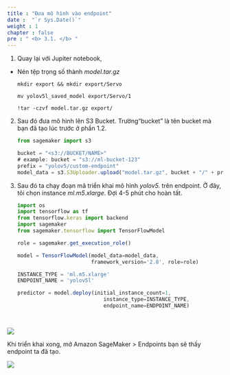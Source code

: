 ```yaml
---
title : "Đưa mô hình vào endpoint"
date :  "`r Sys.Date()`" 
weight : 1 
chapter : false
pre : " <b> 3.1. </b> "
---
```



1. Quay lại với Jupiter notebook,
- Nén tệp trọng số  thành *model.tar.gz*
    
      mkdir export && mkdir export/Servo
      
      mv yolov5l_saved_model export/Servo/1
      
      !tar -czvf model.tar.gz export/
        
2. Sau đó đưa mô hình lên S3 Bucket. Trường“bucket” là tên bucket mà bạn đã tạo lúc trước ở phần 1.2.
        
      ```jsx
      from sagemaker import s3
      
      bucket = "<s3://BUCKET/NAME>"
      # example: bucket = "s3://ml-bucket-123"
      prefix = "yolov5/custom-endpoint"
      model_data = s3.S3Uploader.upload("model.tar.gz", bucket + "/" + prefix)
      ```
        
3. Sau đó ta chạy đoạn mã triển khai mô hình *yolov5.* trên endpoint. Ở đây, tôi chọn instance *ml.m5.xlarge*. Đợi 4-5 phút cho hoàn tất.
        
      ```jsx
      import os
      import tensorflow as tf
      from tensorflow.keras import backend
      import sagemaker
      from sagemaker.tensorflow import TensorFlowModel
      
      role = sagemaker.get_execution_role()
      
      model = TensorFlowModel(model_data=model_data,
                              framework_version='2.8', role=role)
      
      INSTANCE_TYPE = 'ml.m5.xlarge'
      ENDPOINT_NAME = 'yolov5l'
      
      predictor = model.deploy(initial_instance_count=1,
                                  instance_type=INSTANCE_TYPE,
                                  endpoint_name=ENDPOINT_NAME)

        
![](images/saved/014-runpredict.png)
  
  Khi triển khai xong, mở Amazon SageMaker > Endpoints bạn sẽ thấy endpoint ta đã tạo.
  
  ![](images/saved/018.png)
        